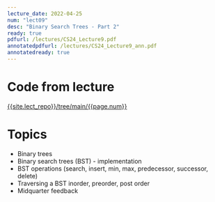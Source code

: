 ```yaml
---
lecture_date: 2022-04-25
num: "lect09"
desc: "Binary Search Trees - Part 2"
ready: true
pdfurl: /lectures/CS24_Lecture9.pdf
annotatedpdfurl: /lectures/CS24_Lecture9_ann.pdf
annotatedready: true	
---
```

# Code from lecture
[{{site.lect_repo}}/tree/main/{{page.num}}]({{site.lect_repo}}/tree/main/{{page.num}})

# Topics
* Binary trees
* Binary search trees (BST) - implementation
* BST operations (search, insert, min, max, predecessor, successor, delete)
* Traversing a BST inorder, preorder, post order
* Midquarter feedback